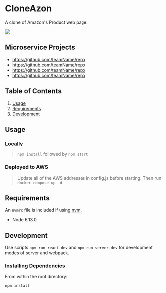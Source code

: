 # CloneAzon

A clone of Amazon's Product web page.

![](CloneAzonDemo.gif)

  ## Microservice Projects
  - https://github.com/teamName/repo
  - https://github.com/teamName/repo
  - https://github.com/teamName/repo
  - https://github.com/teamName/repo

## Table of Contents

1. [Usage](#Usage)
1. [Requirements](#requirements)
1. [Development](#development)

## Usage

### Locally
> `npm install` followed by `npm start`

### Deployed to AWS
> Update all of the AWS addresses in config.js before starting. Then run `docker-compose up -d`

## Requirements

An `nvmrc` file is included if using [nvm](https://github.com/creationix/nvm).

- Node 6.13.0

## Development

Use scripts `npm run react-dev` and `npm run server-dev` for development modes of server and webpack.

### Installing Dependencies

From within the root directory:

`npm install`

